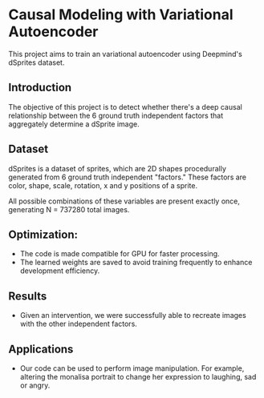 # Causal Modeling with Variational Autoencoder
This project aims to train an variational autoencoder using Deepmind's dSprites dataset.

## Introduction
The objective of this project is to detect whether there's a deep causal relationship between the 6 ground truth independent factors that aggregately determine a dSprite image. 

## Dataset
dSprites is a dataset of sprites, which are 2D shapes procedurally generated from 6 ground truth independent "factors." These factors are color, shape, scale, rotation, x and y positions of a sprite.

All possible combinations of these variables are present exactly once, generating N = 737280 total images.

## Optimization:
* The code is made compatible for GPU for faster processing.
* The learned weights are saved to avoid training frequently to enhance development efficiency.

## Results
* Given an intervention, we were successfully able to recreate images with the other independent factors.

## Applications
* Our code can be used to perform image manipulation. For example, altering the monalisa portrait to change her expression to laughing, sad or angry.


